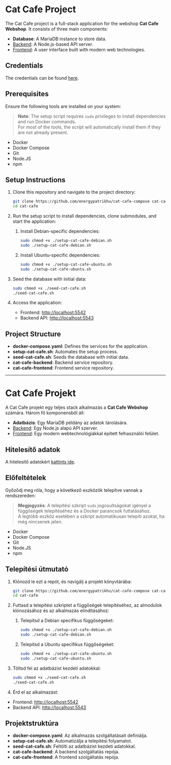 # Cat Cafe Project

The Cat Cafe project is a full-stack application for the webshop **Cat Cafe Webshop**. It consists of three main components:
- **Database**: A MariaDB instance to store data.
- [Backend](https://github.com/energypatrikhu/cat-cafe-backend.git): A Node.js-based API server.
- [Frontend](https://github.com/Sy-Anna/CatCafeFrontend): A user interface built with modern web technologies.

## Credentials

The credentials can be found [here](https://github.com/energypatrikhu/cat-cafe-compose/blob/main/CREDENTIALS.md).

## Prerequisites

Ensure the following tools are installed on your system:
> **Note**: The setup script requires `sudo` privileges to install dependencies and run Docker commands.<br>
> For most of the tools, the script will automatically install them if they are not already present.
- Docker
- Docker Compose
- Git
- Node.JS
- npm

## Setup Instructions

1. Clone this repository and navigate to the project directory:
    ```bash
    git clone https://github.com/energypatrikhu/cat-cafe-compose cat-cafe
    cd cat-cafe
    ```

2. Run the setup script to install dependencies, clone submodules, and start the application:
    1. Install Debian-specific dependencies:
        ```bash
        sudo chmod +x ./setup-cat-cafe-debian.sh
        sudo ./setup-cat-cafe-debian.sh
        ```

    2. Install Ubuntu-specific dependencies:
        ```bash
        sudo chmod +x ./setup-cat-cafe-ubuntu.sh
        sudo ./setup-cat-cafe-ubuntu.sh
        ```

3. Seed the database with initial data:
    ```bash
    sudo chmod +x ./seed-cat-cafe.sh
    ./seed-cat-cafe.sh
    ```

4. Access the application:
   - Frontend: [http://localhost:5542](http://localhost:5542)
   - Backend API: [http://localhost:5543](http://localhost:5543)

## Project Structure

- **docker-compose.yaml**: Defines the services for the application.
- **setup-cat-cafe.sh**: Automates the setup process.
- **seed-cat-cafe.sh**: Seeds the database with initial data.
- **cat-cafe-backend**: Backend service repository.
- **cat-cafe-frontend**: Frontend service repository.

---

# Cat Cafe Projekt

A Cat Cafe projekt egy teljes stack alkalmazás a **Cat Cafe Webshop** számára. Három fő komponensből áll:
- **Adatbázis**: Egy MariaDB példány az adatok tárolására.
- [Backend](https://github.com/energypatrikhu/cat-cafe-backend): Egy Node.js alapú API szerver.
- [Frontend](https://github.com/Sy-Anna/CatCafeFrontend): Egy modern webtechnológiákkal épített felhasználói felület.

## Hitelesítő adatok

A hitelesítő adatokért [kattints ide](https://github.com/energypatrikhu/cat-cafe-compose/blob/main/CREDENTIALS.md).

## Előfeltételek

Győződj meg róla, hogy a következő eszközök telepítve vannak a rendszereden:
> **Megjegyzés**: A telepítési szkript `sudo` jogosultságokat igényel a függőségek telepítéséhez és a Docker parancsok futtatásához.<br>
> A legtöbb eszköz esetében a szkript automatikusan telepíti azokat, ha még nincsenek jelen.
- Docker
- Docker Compose
- Git
- Node.JS
- npm

## Telepítési útmutató

1. Klónozd le ezt a repót, és navigálj a projekt könyvtárába:
    ```bash
    git clone https://github.com/energypatrikhu/cat-cafe-compose cat-cafe
    cd cat-cafe
    ```

2. Futtasd a telepítési szkriptet a függőségek telepítéséhez, az almodulok klónozásához és az alkalmazás elindításához:
    1. Telepítsd a Debian specifikus függőségeket:
        ```bash
        sudo chmod +x ./setup-cat-cafe-debian.sh
        sudo ./setup-cat-cafe-debian.sh
        ```

    2. Telepítsd a Ubuntu specifikus függőségeket:
        ```bash
        sudo chmod +x ./setup-cat-cafe-ubuntu.sh
        sudo ./setup-cat-cafe-ubuntu.sh
        ```

3. Töltsd fel az adatbázist kezdeti adatokkal:
    ```bash
    sudo chmod +x ./seed-cat-cafe.sh
    ./seed-cat-cafe.sh
    ```

4. Érd el az alkalmazást:
  - Frontend: [http://localhost:5542](http://localhost:5542)
  - Backend API: [http://localhost:5543](http://localhost:5543)

## Projektstruktúra

- **docker-compose.yaml**: Az alkalmazás szolgáltatásait definiálja.
- **setup-cat-cafe.sh**: Automatizálja a telepítési folyamatot.
- **seed-cat-cafe.sh**: Feltölti az adatbázist kezdeti adatokkal.
- **cat-cafe-backend**: A backend szolgáltatás repója.
- **cat-cafe-frontend**: A frontend szolgáltatás repója.

